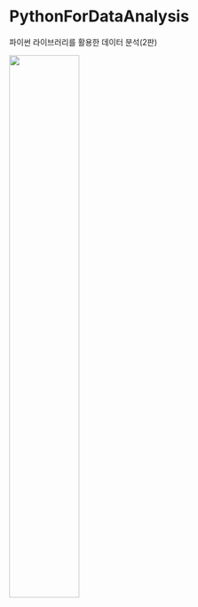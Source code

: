 # PythonForDataAnalysis
파이썬 라이브러리를 활용한 데이터 분석(2판)

<img src =https://user-images.githubusercontent.com/73329610/129522629-277b955f-d137-4173-bd1b-4d8a3cb61c82.jpg width="50%" height="50%">
